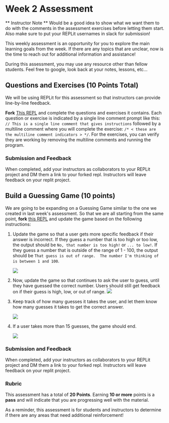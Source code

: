 # Week 2 Assessment

** Instructor Note ** Would be a good idea to show what we want them to do with the comments in the assessment exercises before letting them start.  Also make sure to put your REPLit usernames in slack for submission!

This weekly assessment is an opportunity for you to explore the main learning goals from the week.  If there are any topics that are unclear, now is the time to reach out for additional information and assistance!

During this assessment, you may use any resource other than fellow students.  Feel free to google, look back at your notes, lessons, etc...

## Questions and Exercises (10 Points Total)

We will be using REPLit for this assessment so that instructors can provide line-by-line feedback.

**Fork** [This REPL](https://replit.com/@launch-team/Week2AssessmentQuestions) and complete the questions and exercises it contains.  Each question or exercise is indicated by a single line comment prompt like this: `// This is a single line comment that gives instructions` followed by a multiline comment where you will complete the exercise: `/* < these are the multiline comment indicators > */`.  For the exercises, you can verify they are working by removing the multiline comments and running the program.

### Submission and Feedback
When completed, add your instructors as collaborators to your REPLit project and DM them a link to your forked repl.  Instructors will leave feedback on your replit project.

## Build a Guessing Game (10 points)

We are going to be expanding on a Guessing Game similar to the one we created in last week's assessment.  So that we are all starting from the same point, **fork** [this REPL](https://replit.com/@launch-team/Week2AssessmentPractical) and update the game based on the following instructions:

1. Update the game so that a user gets more specific feedback if their answer is incorrect.  If they guess a number that is too high or too low, the output should be `No, that number is too high!` or `... to low!`. If they guess a number that is outside of the range of 1 - 100, the output should be `That guess is out of range.  The number I'm thinking of is between 1 and 100`.

    ![](/Mod1/Images/Week2/week2_1.png)

1. Now, update the game so that continues to ask the user to guess, until they have guessed the correct number.  Users should still get feedback on if their guess is high, low, or out of range.
    ![](/Mod1/Images/Week2/week2_2.png)

1. Keep track of how many guesses it takes the user, and let them know how many guesses it takes to get the correct answer.

    ![](/Mod1/Images/Week2/week2_3.png)

1. If a user takes more than 15 guesses, the game should end.

    ![](/Mod1/Images/Week2/week2_4.png)



### Submission and Feedback
When completed, add your instructors as collaborators to your REPLit project and DM them a link to your forked repl.  Instructors will leave feedback on your replit project.

### Rubric

This assessment has a total of **20 Points**.  Earning **10 or more** points is a **pass** and will indicate that you are progressing well with the material.

As a reminder, this assessment is for students and instructors to determine if there are any areas that need additional reinforcement!
